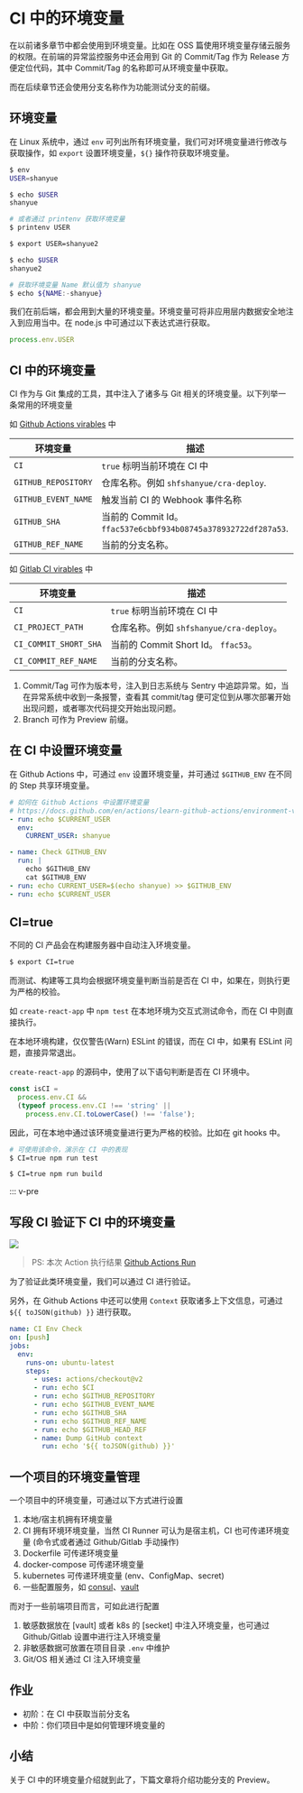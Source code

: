 # CI 中的环境变量

在以前诸多章节中都会使用到环境变量。比如在 OSS 篇使用环境变量存储云服务的权限。在前端的异常监控服务中还会用到 Git 的 Commit/Tag 作为 Release 方便定位代码，其中 Commit/Tag 的名称即可从环境变量中获取。

而在后续章节还会使用分支名称作为功能测试分支的前缀。

## 环境变量

在 Linux 系统中，通过 `env` 可列出所有环境变量，我们可对环境变量进行修改与获取操作，如 `export` 设置环境变量，`${}` 操作符获取环境变量。

``` bash
$ env
USER=shanyue

$ echo $USER
shanyue

# 或者通过 printenv 获取环境变量
$ printenv USER

$ export USER=shanyue2

$ echo $USER
shanyue2

# 获取环境变量 Name 默认值为 shanyue
$ echo ${NAME:-shanyue}
```

我们在前后端，都会用到大量的环境变量。环境变量可将非应用层内数据安全地注入到应用当中。在 node.js 中可通过以下表达式进行获取。

``` js
process.env.USER
```

## CI 中的环境变量

CI 作为与 Git 集成的工具，其中注入了诸多与 Git 相关的环境变量。以下列举一条常用的环境变量

如 [Github Actions virables](https://docs.github.com/en/actions/learn-github-actions/environment-variables#default-environment-variables) 中

| 环境变量 | 描述 |
| --- | --- |
| `CI` | `true` 标明当前环境在 CI 中 |
| `GITHUB_REPOSITORY` | 仓库名称。例如 `shfshanyue/cra-deploy`. |
| `GITHUB_EVENT_NAME` | 触发当前 CI 的 Webhook 事件名称 |
| `GITHUB_SHA` | 当前的 Commit Id。 `ffac537e6cbbf934b08745a378932722df287a53`. |
| `GITHUB_REF_NAME` | 当前的分支名称。|

如 [Gitlab CI virables](https://docs.gitlab.com/ee/ci/variables/predefined_variables.html) 中

| 环境变量 | 描述 |
| --- | --- |
| `CI` | `true` 标明当前环境在 CI 中 |
| `CI_PROJECT_PATH` | 仓库名称。例如 `shfshanyue/cra-deploy`。 |
| `CI_COMMIT_SHORT_SHA` | 当前的 Commit Short Id。 `ffac53`。 |
| `CI_COMMIT_REF_NAME` | 当前的分支名称。|

1. Commit/Tag 可作为版本号，注入到日志系统与 Sentry 中追踪异常。如，当在异常系统中收到一条报警，查看其 commit/tag 便可定位到从哪次部署开始出现问题，或者哪次代码提交开始出现问题。
1. Branch 可作为 Preview 前缀。

## 在 CI 中设置环境变量

在 Github Actions 中，可通过 `env` 设置环境变量，并可通过 `$GITHUB_ENV` 在不同的 Step 共享环境变量。

``` yaml
# 如何在 Github Actions 中设置环境变量
# https://docs.github.com/en/actions/learn-github-actions/environment-variables
- run: echo $CURRENT_USER
  env:
    CURRENT_USER: shanyue

- name: Check GITHUB_ENV
  run: |
    echo $GITHUB_ENV
    cat $GITHUB_ENV
- run: echo CURRENT_USER=$(echo shanyue) >> $GITHUB_ENV
- run: echo $CURRENT_USER
```

## CI=true

不同的 CI 产品会在构建服务器中自动注入环境变量。

``` bash
$ export CI=true
```

而测试、构建等工具均会根据环境变量判断当前是否在 CI 中，如果在，则执行更为严格的校验。

如 `create-react-app` 中 `npm test` 在本地环境为交互式测试命令，而在 CI 中则直接执行。

在本地环境构建，仅仅警告(Warn) ESLint 的错误，而在 CI 中，如果有 ESLint 问题，直接异常退出。

`create-react-app` 的源码中，使用了以下语句判断是否在 CI 环境中。

``` js
const isCI =
  process.env.CI &&
  (typeof process.env.CI !== 'string' ||
    process.env.CI.toLowerCase() !== 'false');
```

因此，可在本地中通过该环境变量进行更为严格的校验。比如在 git hooks 中。

``` bash
# 可使用该命令，演示在 CI 中的表现
$ CI=true npm run test

$ CI=true npm run build
```

::: v-pre

## 写段 CI 验证下 CI 中的环境变量

![](https://cdn.jsdelivr.net/gh/shfshanyue/assets/2022-01-11/clipboard-9125.9b3a8e.webp)

> PS: 本次 Action 执行结果 [Github Actions Run](https://github.com/shfshanyue/cra-deploy/runs/4771781199?check_suite_focus=true)

为了验证此类环境变量，我们可以通过 CI 进行验证。

另外，在 Github Actions 中还可以使用 `Context` 获取诸多上下文信息，可通过 `${{ toJSON(github) }}` 进行获取。

``` yaml
name: CI Env Check
on: [push]
jobs:
  env:
    runs-on: ubuntu-latest
    steps:
      - uses: actions/checkout@v2
      - run: echo $CI
      - run: echo $GITHUB_REPOSITORY
      - run: echo $GITHUB_EVENT_NAME
      - run: echo $GITHUB_SHA
      - run: echo $GITHUB_REF_NAME
      - run: echo $GITHUB_HEAD_REF
      - name: Dump GitHub context
        run: echo '${{ toJSON(github) }}'
```

## 一个项目的环境变量管理

一个项目中的环境变量，可通过以下方式进行设置

1. 本地/宿主机拥有环境变量
1. CI 拥有环境环境变量，当然 CI Runner 可认为是宿主机，CI 也可传递环境变量 (命令式或者通过 Github/Gitlab 手动操作)
1. Dockerfile 可传递环境变量
1. docker-compose 可传递环境变量
1. kubernetes 可传递环境变量 (env、ConfigMap、secret)
1. 一些配置服务，如 [consul](https://github.com/hashicorp/consul)、[vault](https://github.com/hashicorp/vault)

而对于一些前端项目而言，可如此进行配置

1. 敏感数据放在 [vault] 或者 k8s 的 [secket] 中注入环境变量，也可通过 Github/Gitlab 设置中进行注入环境变量
1. 非敏感数据可放置在项目目录 `.env` 中维护
1. Git/OS 相关通过 CI 注入环境变量

## 作业

+ 初阶：在 CI 中获取当前分支名
+ 中阶：你们项目中是如何管理环境变量的

## 小结

关于 CI 中的环境变量介绍就到此了，下篇文章将介绍功能分支的 Preview。
